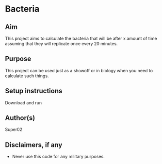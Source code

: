 # Bacteria

## Aim

This project aims to calculate the bacteria that will be after x amount of time assuming that they will replicate once every 20 minutes.

## Purpose

This project can be used just as a showoff or in biology when you need to calculate such things.


## Setup instructions

Download and run

## Author(s)

Super02


## Disclaimers, if any

 - Never use this code for any military purposes.
